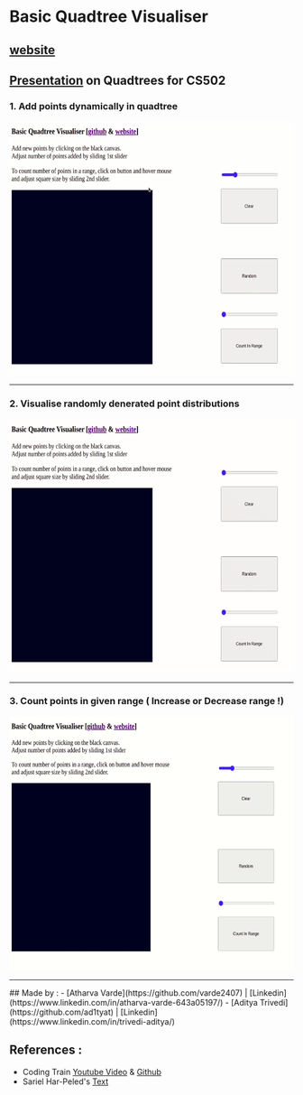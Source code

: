 # Basic Quadtree Visualiser 
## [website](https://quadtree.herokuapp.com/)
## [Presentation](https://github.com/ad1tyat/quadtree/blob/master/Presentation.pdf) on Quadtrees for CS502

### 1. Add points dynamically in quadtree  
<img src="https://github.com/ad1tyat/quadtree/blob/master/videos/op1.gif" width="600" height="450" />  
<hr>  

### 2. Visualise randomly denerated point distributions  
<img src="https://github.com/ad1tyat/quadtree/blob/master/videos/op2.gif" width="600" height="450" />  
<hr>  

### 3. Count points in given range ( Increase or Decrease range !)  
<img src="https://github.com/ad1tyat/quadtree/blob/master/videos/op3.gif" width="600" height="450" />  
<hr>
## Made by :
- [Atharva Varde](https://github.com/varde2407) | [Linkedin](https://www.linkedin.com/in/atharva-varde-643a05197/) 
- [Aditya Trivedi](https://github.com/ad1tyat) | [Linkedin](https://www.linkedin.com/in/trivedi-aditya/) 


## References :
- Coding Train [Youtube Video](https://youtu.be/OJxEcs0w_kE) & [Github](https://github.com/CodingTrain/QuadTree/tree/main/examples/visualize_qtree)
- Sariel Har-Peled's [Text](http://citeseerx.ist.psu.edu/viewdoc/download?doi=10.1.1.110.9927&rep=rep1&type=pdf)

